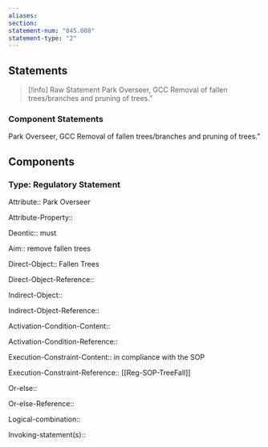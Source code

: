 ```yaml
---
aliases: 
section: 
statement-num: "045.008"
statement-type: "2"
---
```

## Statements 
> [!info] Raw Statement
> Park Overseer, GCC Removal of fallen trees/branches and pruning of trees.” 
> 

### Component Statements
Park Overseer, GCC Removal of fallen trees/branches and pruning of trees.” 
## Components
### Type: Regulatory Statement
Attribute:: Park Overseer

Attribute-Property::


Deontic:: must


Aim:: remove fallen trees


Direct-Object:: Fallen Trees

Direct-Object-Reference:: 


Indirect-Object:: 

Indirect-Object-Reference::  


Activation-Condition-Content::

Activation-Condition-Reference:: 


Execution-Constraint-Content:: in compliance with the SOP

Execution-Constraint-Reference:: [[Reg-SOP-TreeFall]]


Or-else::

Or-else-Reference:: 


Logical-combination::


Invoking-statement(s)::
